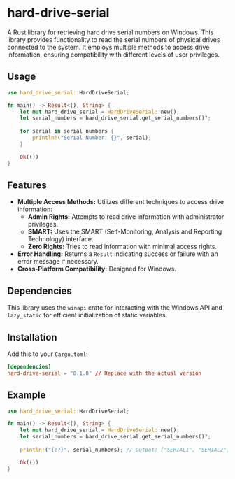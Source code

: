 # hard-drive-serial

A Rust library for retrieving hard drive serial numbers on Windows. This library provides functionality to read the serial numbers of physical drives connected to the system. It employs multiple methods to access drive information, ensuring compatibility with different levels of user privileges.

## Usage

```rust
use hard_drive_serial::HardDriveSerial;

fn main() -> Result<(), String> {
    let mut hard_drive_serial = HardDriveSerial::new();
    let serial_numbers = hard_drive_serial.get_serial_numbers()?;
    
    for serial in serial_numbers {
        println!("Serial Number: {}", serial);
    }

    Ok(())
}
```

## Features

- **Multiple Access Methods:**  Utilizes different techniques to access drive information:
    - **Admin Rights:** Attempts to read drive information with administrator privileges.
    - **SMART:** Uses the SMART (Self-Monitoring, Analysis and Reporting Technology) interface.
    - **Zero Rights:** Tries to read information with minimal access rights.
- **Error Handling:** Returns a `Result` indicating success or failure with an error message if necessary.
- **Cross-Platform Compatibility:** Designed for Windows.

## Dependencies

This library uses the `winapi` crate for interacting with the Windows API and `lazy_static` for efficient initialization of static variables.


## Installation

Add this to your `Cargo.toml`:

```toml
[dependencies]
hard-drive-serial = "0.1.0" // Replace with the actual version
```

## Example

```rust
use hard_drive_serial::HardDriveSerial;

fn main() -> Result<(), String> {
    let mut hard_drive_serial = HardDriveSerial::new();
    let serial_numbers = hard_drive_serial.get_serial_numbers()?;
    
    println!("{:?}", serial_numbers); // Output: ["SERIAL1", "SERIAL2", ...]

    Ok(())
}
```